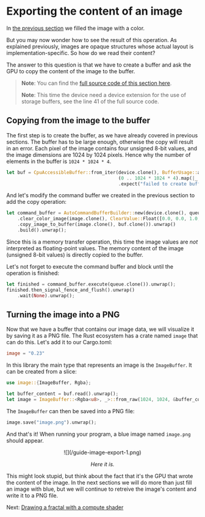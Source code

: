 # Exporting the content of an image

In [the previous section](/guide/image-clear) we filled the image with a color.

But you may now wonder how to see the result of this operation. As explained previously, images
are opaque structures whose actual layout is implementation-specific. So how do we read their
content?

The answer to this question is that we have to create a buffer and ask the GPU to copy the content
of the image to the buffer.

> **Note**: You can find the [full source code of this section
> here](https://github.com/vulkano-rs/vulkano-www/blob/master/examples/guide-image-clear.rs).
>
> **Note**: This time the device need a device extension for the use of storage buffers, see the line 41 of the full source code.

## Copying from the image to the buffer

The first step is to create the buffer, as we have already covered in previous sections. The buffer
has to be large enough, otherwise the copy will result in an error. Each pixel of the image
contains four unsigned 8-bit values, and the image dimensions are 1024 by 1024 pixels. Hence why
the number of elements in the buffer is `1024 * 1024 * 4`.

```rust
let buf = CpuAccessibleBuffer::from_iter(device.clone(), BufferUsage::all(), false,
                                         (0 .. 1024 * 1024 * 4).map(|_| 0u8))
                                         .expect("failed to create buffer");
```

And let's modify the command buffer we created in the previous section to add the copy operation:

```rust
let command_buffer = AutoCommandBufferBuilder::new(device.clone(), queue.family()).unwrap()
    .clear_color_image(image.clone(), ClearValue::Float([0.0, 0.0, 1.0, 1.0])).unwrap()
    .copy_image_to_buffer(image.clone(), buf.clone()).unwrap()
    .build().unwrap();
```

Since this is a memory transfer operation, this time the image values are *not* interpreted as
floating-point values. The memory content of the image (unsigned 8-bit values) is directly copied
to the buffer.

Let's not forget to execute the command buffer and block until the operation is finished:

```rust
let finished = command_buffer.execute(queue.clone()).unwrap();
finished.then_signal_fence_and_flush().unwrap()
    .wait(None).unwrap();
```

## Turning the image into a PNG

Now that we have a buffer that contains our image data, we will visualize it by saving it as a PNG
file. The Rust ecosystem has a crate named `image` that can do this.
Let's add it to our Cargo.toml:

```toml
image = "0.23"
```

In this library the main type that represents an image is the `ImageBuffer`. It can be created
from a slice:

```rust
use image::{ImageBuffer, Rgba};

let buffer_content = buf.read().unwrap();
let image = ImageBuffer::<Rgba<u8>, _>::from_raw(1024, 1024, &buffer_content[..]).unwrap();
```

The `ImageBuffer` can then be saved into a PNG file:

```rust
image.save("image.png").unwrap();
```

And that's it! When running your program, a blue image named `image.png` should appear.

<center>
![](/guide-image-export-1.png)

*Here it is.*
</center>

This might look stupid, but think about the fact that it's the GPU that wrote the content of
the image. In the next sections we will do more than just fill an image with blue, but we will
continue to retreive the image's content and write it to a PNG file.

Next: [Drawing a fractal with a compute shader](/guide/mandelbrot)
